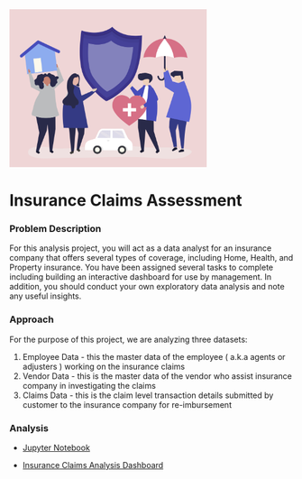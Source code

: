 <img src="Data/59883.jpg" width="350">

# Insurance Claims Assessment

### Problem Description

For this analysis project, you will act as a data analyst for an insurance company that offers several types of coverage, including Home, Health, and Property insurance. You have been assigned several tasks to complete including building an interactive dashboard for use by management. In addition, you should conduct your own exploratory data analysis and note any useful insights.

### Approach

For the purpose of this project, we are analyzing three datasets:

1. Employee Data - this the master data of the employee ( a.k.a agents or adjusters ) working on the insurance claims
2. Vendor Data - this is the master data of the vendor who assist insurance company in investigating the claims
3. Claims Data - this is the claim level transaction details submitted by customer to the insurance company for re-imbursement

### Analysis

- [Jupyter Notebook](https://nbviewer.org/gist/robyndwhite/4bfca51d1166f986fd9ff8692f334fea)

- [Insurance Claims Analysis Dashboard](https://public.tableau.com/app/profile/robyn.white/viz/InsuranceClaimsAnalysis_16927356741930/Summary)

